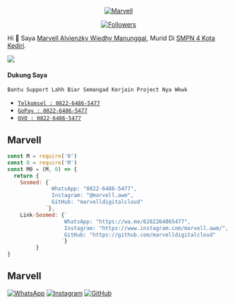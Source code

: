 <!--
  Title: Marvell
  Description: Bukan Programmer, Cuman Gabut Wkwk
  Author: Marvell
  -->


<p align="center">
<a href="https://github.com/marvelldigitalcloud"><img title="Marvell" src="https://img.shields.io/badge/GitHub-MFarelS-red.svg?style=for-the-badge&logo=github"></a>
</p>
<p align="center">
<a href="https://github.com/marvelldigitalcloud/followers"><img title="Followers" src="https://img.shields.io/github/followers/MFarelS?color=blue&style=flat-square"></a>
<p>

Hi 👋 Saya [Marvell Alvienzky Wiedhy Manunggal](https://github.com/marvelldigitalcloud), Murid Di [SMPN 4 Kota Kediri](https://www.smpn4kotakediri.sch.id/).

[![](https://img.shields.io/badge/Umur-14-green)](https://wa.me/6282264865477)

#### Dukung Saya
```
Bantu Support Lahh Biar Semangad Kerjain Project Nya Wkwk
```
* [`Telkomsel : 0822-6486-5477`](#) 
* [`GoPay : 0822-6486-5477`](#) 
* [`OVO : 0822-6486-5477`](#) 

## Marvell
```js
const M = require('0') 
const 0 = require('M')
const M0 = (M, 0) => {
  return {
    Sosmed: {`
              WhatsApp: "0822-6486-5477", 
              Instagram: "@marvell.awm", 
              GitHub: "marvelldigitalcloud"
            `}, 
    Link-Sosmed: {`
                  WhatsApp: "https://wa.me/6282264865477",
                  Instagram: "https://www.instagram.com/marvell.awm/",
                  GitHub: "https://github.com/marvelldigitalcloud"
                 `}
         }
}
```

## Marvell
[![WhatsApp](https://img.icons8.com/fluent/40/000000/whatsapp.png)](https://api.whatsapp.com/send?phone=6282264865477&text=Halo+Marvell)
[![Instagram](https://img.icons8.com/fluent/40/000000/instagram-new.png)](https://instagram.com/marvell.awm)
[![GitHub](https://img.icons8.com/fluent/40/000000/github.png)](https://github.com/marvelldigitalcloud)
